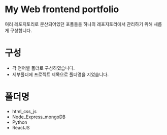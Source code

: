 # My Web frontend portfolio
여러 레포지토리로 분산되어있던 포폴들을 하나의 레포지토리에서 관리하기 위해 새롭게 구성합니다.

구성
====
* 각 언어별 폴더로 구성하였습니다.
* 세부폴더에 프로젝트 제목으로 폴더명을 지었습니다.

폴더명
===
* html_css_js
* Node_Express_mongoDB
* Python
* ReactJS